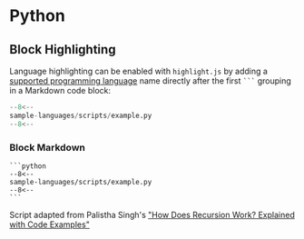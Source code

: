 # Python

## Block Highlighting

Language highlighting can be enabled with `highlight.js` by adding a [supported programming language](https://highlightjs.readthedocs.io/en/latest/supported-languages.html) name directly after the first <code>```</code> grouping in a Markdown code block:

```python
--8<--
sample-languages/scripts/example.py
--8<--
```

### Block Markdown 

````text
```python
--8<--
sample-languages/scripts/example.py
--8<--
```
````

Script adapted from Palistha Singh's ["How Does Recursion Work? Explained with Code Examples"](https://www.freecodecamp.org/news/what-is-recursion/)